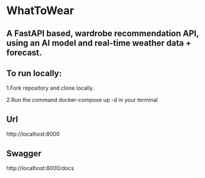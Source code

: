 # WhatToWear
## A FastAPI based, wardrobe recommendation API, using an AI model and real-time weather data + forecast.

## To run locally:

1.Fork repository and clone locally.

2.Run the command docker-compose up -d in your terminal

## Url
http://localhost:8000

## Swagger
http://localhost:8000/docs
